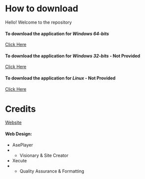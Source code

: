 # How to download
Hello! Welcome to the repository
#### To download the application for *Windows 64-bits*
[Click Here](https://github.com/dyzqy/AsePlace-app/blob/main/AsePlace-Win64x.tar.xz)
#### To download the application for *Windows 32-bits* - Not Provided
[Click Here]()
#### To download the application for *Linux* - Not Provided
[Click Here]()

# Credits
[Website](https://www.aseplayer.com/)

#### Web Design:
- AsePlayer
- - Visionary & Site Creator
- Xecute
- - Quality Assurance & Formatting
